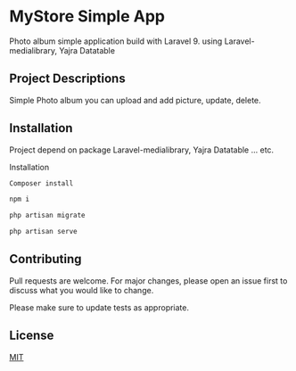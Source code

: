 # MyStore Simple App

Photo album simple application build with Laravel 9. using Laravel-medialibrary, Yajra Datatable

## Project Descriptions

Simple Photo album you can upload and add picture, update, delete.

## Installation

Project depend on package Laravel-medialibrary, Yajra Datatable ... etc.

Installation

```bash
Composer install

npm i

php artisan migrate

php artisan serve
```

## Contributing

Pull requests are welcome. For major changes, please open an issue first to discuss what you would like to change.

Please make sure to update tests as appropriate.

## License

[MIT](https://choosealicense.com/licenses/mit/)
